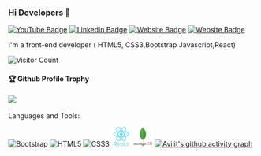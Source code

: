 ### Hi Developers 👋
[![YouTube Badge](https://img.shields.io/badge/YouTube-DeveloperFunnel-red)](https://www.youtube.com/developerfunnel)
[![Linkedin Badge](https://img.shields.io/badge/-Avijit-blue?style=flat-square&logo=Linkedin&logoColor=white&link=https://www.linkedin.com/in/avijit-behera-1b8421209/)](https://www.linkedin.com/in/avijit-behera-1b8421209/)
[![Website Badge](https://img.shields.io/badge/WebSite-Avijit-green)](https://avijit5442.github.io/profile.githiub.io/)
[![Website Badge](https://img.shields.io/badge/StackOverflow-Avijit-yellow)](https://stackoverflow.com/users/17712988/avijit-behera)

I'm
a front-end developer ( HTML5, CSS3,Bootstrap Javascript,React)

![Visitor Count](https://profile-counter.glitch.me/avijit5442/count.svg)

<div>
  <h4>🏆 Github Profile Trophy</h4>
  <a href="https://github.com/avijit5442/github-profile-trophy">
    <img src="https://github-profile-trophy.vercel.app/?username=avijit5442&column=7"/>
  </a>
</div>

Languages and Tools: 

<img alt="Bootstrap" src="https://img.shields.io/badge/bootstrap-%23563D7C.svg?style=flat-square&logo=bootstrap&logoColor=white"/>  <img alt="HTML5" src="https://img.shields.io/badge/html5-%23E34F26.svg?style=flat-square&logo=html5&logoColor=white"/> <img alt="CSS3" src="https://img.shields.io/badge/css3-%231572B6.svg?style=flat-square&logo=css3&logoColor=white"/>
 <img src="https://raw.githubusercontent.com/devicons/devicon/master/icons/react/react-original-wordmark.svg" width="40" height="40"/>
 <img src="https://raw.githubusercontent.com/devicons/devicon/master/icons/mongodb/mongodb-original-wordmark.svg" width="40" height="40" />
[![Avijit's github activity graph](https://github-readme-activity-graph.cyclic.app/graph?username=Avijit3688&theme=github)](https://github.com//Avijit3688/github-readme-activity-graph)

<!--
**avijit5442/avijit5442** is a ✨ _special_ ✨ repository because its `README.md` (this file) appears on your GitHub profile.

Here are some ideas to get you started:

- 🔭 I’m currently working on ...React JS
- 🌱 I’m currently learning ... laravel 
- 👯 I’m looking to collaborate on ...Node and React Native
- 🤔 I’m looking for help with ...backend
- 💬 Ask me about ...React JS
- 📫 How to reach me: ...simple without using slang
- 😄 Pronouns: ...
- ⚡ Fun fact: ...
-->
